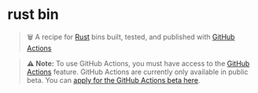 # rust bin

> 🗑️ A recipe for [Rust](https://www.rust-lang.org/) bins built, tested, and published with [GitHub Actions](https://help.github.com/en/categories/automating-your-workflow-with-github-actions)

> **⚠️ Note:** To use GitHub Actions, you must have access to the [GitHub Actions](https://github.com/features/actions) feature. GitHub Actions are currently only available in public beta. You can [apply for the GitHub Actions beta here](https://github.com/features/actions/signup/).
